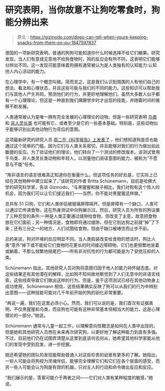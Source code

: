 # 研究表明，当你故意不让狗吃零食时，狗能分辨出来

> 原文：<https://gizmodo.com/dogs-can-tell-when-youre-keeping-snacks-from-them-on-pu-1847597837>

德国的一项新研究表明，普通的狗狗可能知道你什么时候选择不给它们糖果。研究发现，当人们有意或无意地不给狗食物时，狗的反应会有所不同，这表明它们能够分辨出不同。这一发现可能意味着狗拥有通常被认为是人类独有的认知能力:认知他人内心活动的能力。



在心理学中，有一个概念叫做。简而言之，这是我们认识到周围的人有他们自己的想法、看法和心理状态，并且这些可能与我们的不同的能力。这些知识可以帮助我们与其他人产生共鸣，预测他们的行为，并更好地理解他们。虽然大多数人似乎都有一个心理理论，但这是一种直到我们蹒跚学步时才出现的技能，并随着时间的推移不断发展。

人类通常被认为是唯一拥有完全发展的心理理论的动物。但是一些研究表明 [鸟类](https://www.newscientist.com/article/2076025-ravens-fear-of-unseen-snoopers-hints-they-have-theory-of-mind/#:~:text=It's%20the%20strongest%20evidence%20yet,want%20to%20steal%20their%20food.) 和 [非人灵长类](https://www.discoverwildlife.com/news/theory-of-mind-demonstrated-great-apes/#:~:text=A%20new%20study%20in%20PNAS,are%20different%20to%20their%20own.) 也可能有它，或者至少是它的一些基本基础。特别是，这些动物似乎能够识别出其他动物行为背后的意图。

这项最新研究的研究人员 [周二在《科学报告》上发表了](https://www.nature.com/articles/s41598-021-94374-3) ，他们想知道狗是否也能通过这个简单的门槛，因为它们与人类关系密切，并且能够对我们的行为做出如此敏捷的反应。为了验证他们的理论，他们转向了一个测试的修改版本，该测试曾用于鸟类、非人类灵长类动物和年轻人，以测量他们阅读意图的能力，被称为“不愿意与不能”任务。

“用非语言的语言很难真正知道你在衡量什么。但这项任务的好处是，它实际上已经在其他物种中建立起来了，”该研究的作者 Britta Schünemann，目前是哈佛大学的研究科学家，告诉 Gizmodo。“与黑猩猩和猴子相比，我们对狗有这个惊人的机会，因为我们可以让它们接近我们——当然，你不能对黑猩猩这样做。”

总共有 51 只狗，它们和人类伴侣被玻璃屏障隔开。但是屏障有一个缺口，人类可以通过它传递食物，这在热身测试中向狗展示过。然后，研究人员为所有的狗设置了三种忍受的条件:一种是人类正要通过缝隙给食物，但改变了主意，故意把食物放在它们面前；另一种情况是，食物即将通过缝隙，但在它到达狗之前就“掉”了下来；还有三分之一的地方，人们试图给食物，但由于缺口被堵住而止步不前。

总的来说，狗对环境的反应明显不同。当人类假装改变给食物的想法时，狗比人类“意外”掉下或不能给它们食物时花更长的时间接近障碍物。它们也更频繁地坐着或躺着，不那么频繁地摇尾巴——所有非对抗性的行为都可能是为了安抚压抑的人类。

Schünemann 指出，其他研究人员对狗将意图归因于他人的能力持怀疑态度。对这些结果还有其他潜在的解释，比如狗不知何故地察觉到了人们无意中的非语言线索，这些线索导致它们做出这样的行为。但是，鉴于这项测试已经在其他动物身上成功使用，Schünemann 相信，这些结果确实反映了狗可以从我们的行为中辨别出意图——这种技能可能对几千年前开始的狗的驯化非常重要。

“再说一遍，我们在这里必须小心。然而，我们可以说的是，我们首次有证据表明，不仅黑猩猩和鸟类，而且狗也可能有这种非常基本但相当大的能力，这是心理理论的一部分，”她说。

Schünemann 通常与儿童一起工作，以理解意向性概念是如何在人类中出现的。但是她和其他研究人员想在未来再次研究狗，以更好地了解这种能力到底有多强。不过，目前他们仍在试图弄清楚从这里到底该何去何从，她希望其他科学家能从他们的发现中受到启发，进一步挖掘。

她还希望她的团队的发现能帮助普通人对这些珍贵的幼崽有更多的了解。她指出，一些人可能会将狗视为灵魂伴侣，能够完全理解它们和它们在各个层面的感受，而另一些人可能会认为狗是有效的机器，只对主人的行动和命令做出反应和反应。

“我们展示的是，答案可能介于两者之间——它们对人类有某种程度的敏感，”她说。